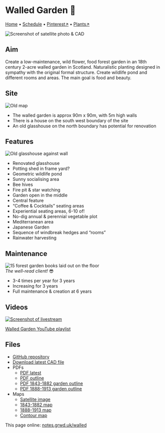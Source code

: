 # Walled Garden 🏡

[Home](https://notes.grwd.uk/walled) • [Schedule](https://notes.grwd.uk/walled/schedule) • [Pinterest↗](https://pinterest.co.uk/NatureWorksGarden/walled/) • [Plants↗](https://bit.ly/walled-plants)

![Screenshot of satellite photo & CAD](https://res.cloudinary.com/growdigital/image/upload/w_320/v1644150159/walled/satellite.jpg)

## Aim

Create a low-maintenance, wild flower, food forest garden in an 18th century 2-acre walled garden in Scotland. Naturalistic planting designed in sympathy with the original formal structure. Create wildlife pond and different rooms and areas. The main goal is food and beauty.

## Site

![Old map](https://res.cloudinary.com/growdigital/image/upload/w_320/v1644428487/walled/map-old-169.jpg)

* The walled garden is approx 90m x 90m, with 5m high walls
* There is a house on the south west boundary of the site
* An old glasshouse on the north boundary has potential for renovation

## Features

![Old glasshouse against wall](https://res.cloudinary.com/growdigital/image/upload/w_320/v1644428275/walled/glasshouse-frame-169.jpg)

* Renovated glasshouse
* Potting shed in frame yard?
* Geometric wildlife pond
* Sunny socialising area
* Bee hives
* Fire pit & star watching
* Garden open in the middle
* Central feature
* “Coffee & Cocktails” seating areas
* Experiential seating areas, 6-10 of!
* No-dig annual & perennial vegetable plot
* Mediterranean area
* Japanese Garden
* Sequence of windbreak hedges and “rooms”
* Rainwater harvesting

## Maintenance

![15 forest garden books laid out on the floor](https://res.cloudinary.com/growdigital/image/upload/w_240/v1645539761/walled/the-well-read-client.jpg)  
_The well-read client!_ 😎

* 3-4 times per year for 3 years
* Increasing for 3 years
* Full maintenance & creation at 6 years

## Videos

[![Screenshot of livestream](https://res.cloudinary.com/growdigital/image/upload/w_320/v1644954115/walled/introducing-screenshot.jpg)](https://bit.ly/walled-playlist)

[Walled Garden YouTube playlist](https://bit.ly/walled-playlist)

## Files

* [GitHub repository](https://github.com/growdigital/walled/)
* [Download latest CAD file](https://downgit.github.io/#/home?url=https://github.com/growdigital/walled/blob/main/walled.dxf)
* PDFs
    * [PDF latest](https://github.com/growdigital/walled/blob/main/walled.pdf)
    * [PDF outline](https://github.com/growdigital/walled/blob/main/walled-outline.pdf)
    * [PDF 1843-1882 garden outline](https://github.com/growdigital/walled/blob/main/walled-1843-1882.pdf)
    * [PDF 1888-1913 garden outline](https://github.com/growdigital/walled/blob/main/walled-1888-1913.pdf)
* Maps
    * [Satellite image](https://github.com/growdigital/walled/blob/main/satellite.jpg)
    * [1843-1882 map](https://github.com/growdigital/walled/blob/main/map-1843-1882.jpg)
    * [1888-1913 map](https://github.com/growdigital/walled/blob/main/map-1888-1913.jpg)
    * [Contour map](https://github.com/growdigital/walled/blob/main/map-contour.jpg)

This page online: [notes.grwd.uk/walled](https://notes.grwd.uk/walled/)
